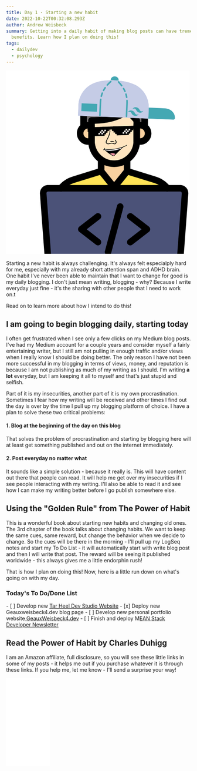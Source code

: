 ```yaml
---
title: Day 1 - Starting a new habit
date: 2022-10-22T00:32:08.293Z
author: Andrew Weisbeck
summary: Getting into a daily habit of making blog posts can have tremendous
  benefits. Learn how I plan on doing this!
tags:
  - dailydev
  - psychology
---
```

![Tailwind CSS Dev Dude](/static/img/devdude-1-.png "It's a Dev Dude")

S﻿tarting a new habit is always challenging. It's always felt especialply hard for me, especially with my already short attention span and ADHD brain. One habit I've never been able to maintain that I want to change for good is my daily blogging. I don't just mean writing, blogging - why? Because I write everyday just fine - it's the sharing with other people that I need to work on.t

R﻿ead on to learn more about how I intend to do this!

## I﻿ am going to begin blogging daily, starting today

I﻿ often get frustrated when I see only a few clicks on my Medium blog posts. I've had my Medium account for a couple years and consider myself a fairly entertaining writer, but I still am not pulling in enough traffic and/or views when I really know I should be doing better. The only reason I have not been more successful in my blogging in terms of views, money, and reputation is because I am not publishing as much of my writing as I should. I'm writing **a lot** everyday, but I am keeping it all to myself and that's just stupid and selfish.

P﻿art of it is my insecurities, another part of it is my own procrastination. Sometimes I fear how my writing will be received and other times I find out the day is over by the time I pull up my blogging platform of choice. I have a plan to solve these two critical problems:

#### 1﻿. Blog at the beginning of the day on this blog

T﻿hat solves the problem of procrastination and starting by blogging here will at least get something published and out on the internet immediately.

#### 2﻿. Post everyday no matter what

I﻿t sounds like a simple solution - because it really is. This will have content out there that people can read. It will help me get over my insecurities if I see people interacting with my writing. I'll also be able to read it and see how I can make my writing better before I go publish somewhere else.

## U﻿sing the "Golden Rule" from The Power of Habit

T﻿his is a wonderful book about starting new habits and changing old ones. The 3rd chapter of the book talks about changing habits. We want to keep the same cues, same reward, but change the behavior when we decide to change. So the cues will be there in the morning - I'll pull up my LogSeq notes and start my To Do List - it will automatically start with write blog post and then I will write that post. The reward will be seeing it published worldwide - this always gives me a little endorphin rush!

T﻿hat is how I plan on doing this! Now, here is a little run down on what's going on with my day.

### Today's To Do/Done List

\-﻿ \[ ] Develop new [Tar Heel Dev Studio Website](https://tarheeldevstudio.com)
-﻿ \[x] Deploy new Geauxweisbeck4.dev blog page
-﻿ \[ ] Develop new personal portfolio website[ GeauxWeisbeck4.dev](https://geauxweisbeck4.dev)
-﻿ \[ ] Finish and deploy M[EAN Stack Developer Newsletter](https://geauxweisbeck4.substack.com)

## R﻿ead the Power of Habit by Charles Duhigg

I﻿ am an Amazon affiliate, full disclosure, so you will see these little links in some of my posts - it helps me out if you purchase whatever it is through these links. If you help me, let me know - I'll send a surprise your way!

<iframe sandbox="allow-popups allow-scripts allow-modals allow-forms allow-same-origin" style="width:120px;height:240px;" marginwidth="0" marginheight="0" scrolling="no" frameborder="0" src="//ws-na.amazon-adsystem.com/widgets/q?ServiceVersion=20070822&OneJS=1&Operation=GetAdHtml&MarketPlace=US&source=ss&ref=as_ss_li_til&ad_type=product_link&tracking_id=geauxweisbeck-20&language=en_US&marketplace=amazon&region=US&placement=081298160X&asins=081298160X&linkId=abfcf2aba23cc8b6d20d80075a99f05a&show_border=true&link_opens_in_new_window=true"></iframe>